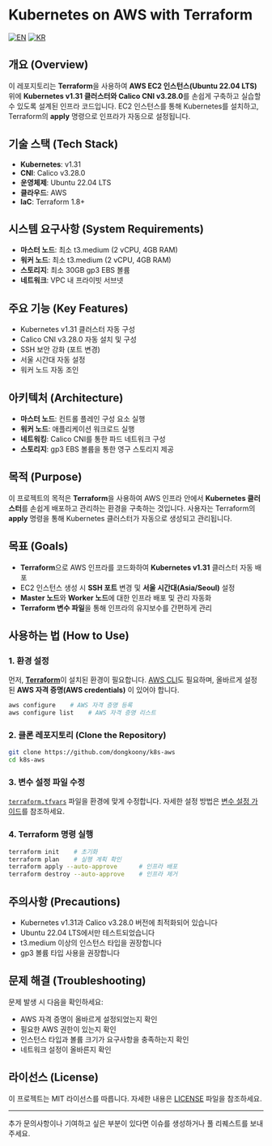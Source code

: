 # Kubernetes on AWS with Terraform

[![EN](https://img.shields.io/badge/lang-en-blue.svg)](README-en.md) 
[![KR](https://img.shields.io/badge/lang-kr-red.svg)](README.md)

## 개요 (Overview)
이 레포지토리는 **Terraform**을 사용하여 **AWS EC2 인스턴스(Ubuntu 22.04 LTS)** 위에 **Kubernetes v1.31 클러스터와 Calico CNI v3.28.0**를 손쉽게 구축하고 실습할 수 있도록 설계된 인프라 코드입니다. EC2 인스턴스를 통해 Kubernetes를 설치하고, Terraform의 **apply** 명령으로 인프라가 자동으로 설정됩니다.

## 기술 스택 (Tech Stack)
- **Kubernetes**: v1.31
- **CNI**: Calico v3.28.0
- **운영체제**: Ubuntu 22.04 LTS
- **클라우드**: AWS
- **IaC**: Terraform 1.8+

## 시스템 요구사항 (System Requirements)
- **마스터 노드**: 최소 t3.medium (2 vCPU, 4GB RAM)
- **워커 노드**: 최소 t3.medium (2 vCPU, 4GB RAM)
- **스토리지**: 최소 30GB gp3 EBS 볼륨
- **네트워크**: VPC 내 프라이빗 서브넷

## 주요 기능 (Key Features)
- Kubernetes v1.31 클러스터 자동 구성
- Calico CNI v3.28.0 자동 설치 및 구성
- SSH 보안 강화 (포트 변경)
- 서울 시간대 자동 설정
- 워커 노드 자동 조인

## 아키텍처 (Architecture)
- **마스터 노드**: 컨트롤 플레인 구성 요소 실행
- **워커 노드**: 애플리케이션 워크로드 실행
- **네트워킹**: Calico CNI를 통한 파드 네트워크 구성
- **스토리지**: gp3 EBS 볼륨을 통한 영구 스토리지 제공

## 목적 (Purpose)
이 프로젝트의 목적은 **Terraform**을 사용하여 AWS 인프라 안에서 **Kubernetes 클러스터**를 손쉽게 배포하고 관리하는 환경을 구축하는 것입니다. 사용자는 Terraform의 **apply** 명령을 통해 Kubernetes 클러스터가 자동으로 생성되고 관리됩니다.

## 목표 (Goals)
- **Terraform**으로 AWS 인프라를 코드화하여 **Kubernetes v1.31** 클러스터 자동 배포
- EC2 인스턴스 생성 시 **SSH 포트** 변경 및 **서울 시간대(Asia/Seoul)** 설정
- **Master 노드**와 **Worker 노드**에 대한 인프라 배포 및 관리 자동화
- **Terraform 변수 파일**을 통해 인프라의 유지보수를 간편하게 관리

## 사용하는 법 (How to Use)

### 1. 환경 설정
먼저, [**Terraform**](https://developer.hashicorp.com/terraform/install#darwin)이 설치된 환경이 필요합니다. [AWS CLI](https://docs.aws.amazon.com/ko_kr/cli/latest/userguide/getting-started-install.html)도 필요하며, 올바르게 설정된 **AWS 자격 증명(AWS credentials)** 이 있어야 합니다.
```bash
aws configure    # AWS 자격 증명 등록
aws configure list    # AWS 자격 증명 리스트
```

### 2. 클론 레포지토리 (Clone the Repository)
```bash
git clone https://github.com/dongkoony/k8s-aws
cd k8s-aws
```

### 3. 변수 설정 파일 수정
[`terraform.tfvars`](terraform.tfvars) 파일을 환경에 맞게 수정합니다. 자세한 설정 방법은 [변수 설정 가이드](terraform-variables.md)를 참조하세요.

### 4. Terraform 명령 실행
```bash
terraform init    # 초기화
terraform plan    # 실행 계획 확인
terraform apply --auto-approve      # 인프라 배포
terraform destroy --auto-approve    # 인프라 제거
```

## 주의사항 (Precautions)
- Kubernetes v1.31과 Calico v3.28.0 버전에 최적화되어 있습니다
- Ubuntu 22.04 LTS에서만 테스트되었습니다
- t3.medium 이상의 인스턴스 타입을 권장합니다
- gp3 볼륨 타입 사용을 권장합니다

## 문제 해결 (Troubleshooting)
문제 발생 시 다음을 확인하세요:
- AWS 자격 증명이 올바르게 설정되었는지 확인
- 필요한 AWS 권한이 있는지 확인
- 인스턴스 타입과 볼륨 크기가 요구사항을 충족하는지 확인
- 네트워크 설정이 올바른지 확인

## 라이선스 (License)
이 프로젝트는 MIT 라이선스를 따릅니다. 자세한 내용은 [LICENSE](LICENSE) 파일을 참조하세요.

---

추가 문의사항이나 기여하고 싶은 부분이 있다면 이슈를 생성하거나 풀 리퀘스트를 보내주세요.